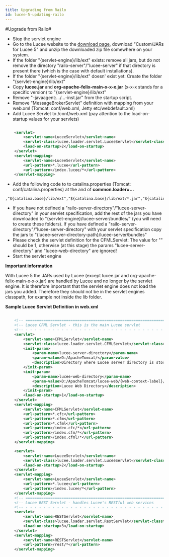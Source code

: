 ```yaml
---
title: Upgrading from Railo
id: lucee-5-updating-railo
---
```


#Upgrade from Railo#

* Stop the servlet engine
* Go to the Lucee website to the [download page](http://lucee.org/downloads.html), download "Custom/JARs for Lucee 5" and unzip the downloaded zip file somewhere on your system.
* If the folder "{servlet-engine}/lib/ext" exists: remove all jars, but do not remove the directory "railo-server"/"lucee-server" if that directory is present there (which is the case with default installations).
* If the folder "{servlet-engine}/lib/ext" doesn' exist yet: Create the folder "{servlet-engine}/lib/ext"
* Copy **lucee.jar** and **org-apache-felix-main-x-x-x.jar** (x-x-x stands for a specific version) to "{servlet-engine}/lib/ext"
* Remove "-javaagent:.../...-inst.jar" from the startup script.
* Remove "MessageBrokerServlet" definition with mapping from your web.xml (Tomcat: conf/web.xml, Jetty etc/webdefault.xml)
* Add Lucee Servlet to /conf/web.xml (pay attention to the load-on-startup values for your servlets)

```xml

 	<servlet>
 		<servlet-name>LuceeServlet</servlet-name>
 		<servlet-class>lucee.loader.servlet.LuceeServlet</servlet-class>
 		<load-on-startup>2</load-on-startup>
 	</servlet>
 	<servlet-mapping>
 		<servlet-name>LuceeServlet</servlet-name>
 		<url-pattern>*.lucee</url-pattern>
 		<url-pattern>/index.lucee/*</url-pattern>
 	</servlet-mapping>
```

* Add the following code to to catalina.properties (Tomcat: conf/catalina.properties) at the and of **common.loader=...**

```
,"${catalina.base}/lib/ext","${catalina.base}/lib/ext/*.jar","${catalina.home}/lib/ext","${catalina.home}/lib/ext/*.jar"
```

* If you have not defined a "railo-server-directory"/"lucee-server-directory" in your servlet specification, add the rest of the jars you have downloaded to "{servlet-engine}/lucee-server/bundles/" (you will need to create these folders). If you have defined a "railo-server-directory"/"lucee-server-directory" with your servlet specification copy the jars to "{lucee-server-directory-path}/lucee-server/bundles"
* Please check the servlet definition for the CFMLServlet: The value for "<load-on-startup>" should be 1, otherwise (at this stage) the params "lucee-server-directory" and "lucee-web-directory" are ignored!
* Start the servlet engine

**Important information**

With Lucee 5 the JARs used by Lucee (except lucee.jar and org-apache-felix-main-x-x-x.jar) are handled by Lucee and no longer by the servlet engine. It is therefore important that the servlet engine does not load the jars you added. Therefore they should not be in the servlet engines classpath, for example not inside the lib folder.

**Sample Lucee Servlet Definition in web.xml**

```xml

    <!-- ===================================================================== -->
    <!-- Lucee CFML Servlet - this is the main Lucee servlet                   -->
    <!-- - - - - - - - - - - - - - - - - - - - - - - - - - - - - - - - - - - - -->
    <servlet>
        <servlet-name>CFMLServlet</servlet-name>
        <servlet-class>lucee.loader.servlet.CFMLServlet</servlet-class>
        <init-param>
            <param-name>lucee-server-directory</param-name>
            <param-value>D:/ApacheTomcat/</param-value>
            <description>Directory where Lucee server directory is stored</description>
        </init-param>
        <init-param>
            <param-name>lucee-web-directory</param-name>
            <param-value>D:/ApacheTomcat/lucee-web/{web-context-label}/</param-value>
            <description>Lucee Web Directory</description>
        </init-param>
        <load-on-startup>1</load-on-startup>
    </servlet>
    <servlet-mapping>
        <servlet-name>CFMLServlet</servlet-name>
        <url-pattern>*.cfc</url-pattern>
        <url-pattern>*.cfm</url-pattern>
        <url-pattern>*.cfml</url-pattern>
        <url-pattern>/index.cfc/*</url-pattern>
        <url-pattern>/index.cfm/*</url-pattern>
        <url-pattern>/index.cfml/*</url-pattern>
    </servlet-mapping>

    <servlet>
        <servlet-name>LuceeServlet</servlet-name>
        <servlet-class>lucee.loader.servlet.LuceeServlet</servlet-class>
        <load-on-startup>2</load-on-startup>
    </servlet>
    <servlet-mapping>
        <servlet-name>LuceeServlet</servlet-name>
        <url-pattern>*.lucee</url-pattern>
        <url-pattern>/index.lucee/*</url-pattern>
    </servlet-mapping>
    <!-- ===================================================================== -->
    <!-- Lucee REST Servlet - handles Lucee's RESTful web services             -->
    <!-- - - - - - - - - - - - - - - - - - - - - - - - - - - - - - - - - - - - -->
    <servlet>
        <servlet-name>RESTServlet</servlet-name>
        <servlet-class>lucee.loader.servlet.RestServlet</servlet-class>
        <load-on-startup>3</load-on-startup>
    </servlet>
    <servlet-mapping>
        <servlet-name>RESTServlet</servlet-name>
        <url-pattern>/rest/*</url-pattern>
    </servlet-mapping>
```
